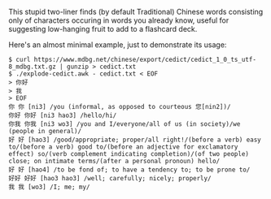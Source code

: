 This stupid two-liner finds (by default Traditional) Chinese words
consisting only of characters occuring in words you already know,
useful for suggesting low-hanging fruit to add to a flashcard deck.

Here's an almost minimal example, just to demonstrate its usage:
```
$ curl https://www.mdbg.net/chinese/export/cedict/cedict_1_0_ts_utf-8_mdbg.txt.gz | gunzip > cedict.txt
$ ./explode-cedict.awk - cedict.txt < EOF
> 你好
> 我
> EOF
你 你 [ni3] /you (informal, as opposed to courteous 您[nin2])/
你好 你好 [ni3 hao3] /hello/hi/
你我 你我 [ni3 wo3] /you and I/everyone/all of us (in society)/we (people in general)/
好 好 [hao3] /good/appropriate; proper/all right!/(before a verb) easy to/(before a verb) good to/(before an adjective for exclamatory effect) so/(verb complement indicating completion)/(of two people) close; on intimate terms/(after a personal pronoun) hello/
好 好 [hao4] /to be fond of; to have a tendency to; to be prone to/
好好 好好 [hao3 hao3] /well; carefully; nicely; properly/
我 我 [wo3] /I; me; my/
```
